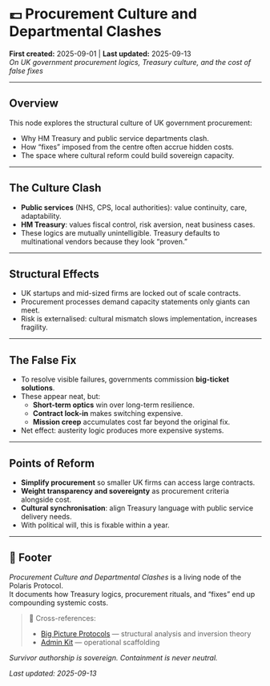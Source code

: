 # 💷 Procurement Culture and Departmental Clashes  
**First created:** 2025-09-01 | **Last updated:** 2025-09-13  
*On UK government procurement logics, Treasury culture, and the cost of false fixes*  

---

## Overview  

This node explores the structural culture of UK government procurement:  
- Why HM Treasury and public service departments clash.  
- How “fixes” imposed from the centre often accrue hidden costs.  
- The space where cultural reform could build sovereign capacity.  

---

## The Culture Clash  

- **Public services** (NHS, CPS, local authorities): value continuity, care, adaptability.  
- **HM Treasury**: values fiscal control, risk aversion, neat business cases.  
- These logics are mutually unintelligible. Treasury defaults to multinational vendors because they look “proven.”  

---

## Structural Effects  

- UK startups and mid-sized firms are locked out of scale contracts.  
- Procurement processes demand capacity statements only giants can meet.  
- Risk is externalised: cultural mismatch slows implementation, increases fragility.  

---

## The False Fix  

- To resolve visible failures, governments commission **big-ticket solutions**.  
- These appear neat, but:  
  - **Short-term optics** win over long-term resilience.  
  - **Contract lock-in** makes switching expensive.  
  - **Mission creep** accumulates cost far beyond the original fix.  
- Net effect: austerity logic produces more expensive systems.  

---

## Points of Reform  

- **Simplify procurement** so smaller UK firms can access large contracts.  
- **Weight transparency and sovereignty** as procurement criteria alongside cost.  
- **Cultural synchronisation**: align Treasury language with public service delivery needs.  
- With political will, this is fixable within a year.  

---

## 🏮 Footer  

*Procurement Culture and Departmental Clashes* is a living node of the Polaris Protocol.  
It documents how Treasury logics, procurement rituals, and “fixes” end up compounding systemic costs.  

> 📡 Cross-references:  
> - [Big Picture Protocols](../Big_Picture_Protocols/) — structural analysis and inversion theory  
> - [Admin Kit](../Admin_Kit/) — operational scaffolding  

*Survivor authorship is sovereign. Containment is never neutral.*  

_Last updated: 2025-09-13_
